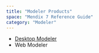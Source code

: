 ```yaml
---
title: "Modeler Products"
space: "Mendix 7 Reference Guide"
category: "Modeler"
---
```


* [Desktop Modeler](desktop-modeler)
* Web Modeler

